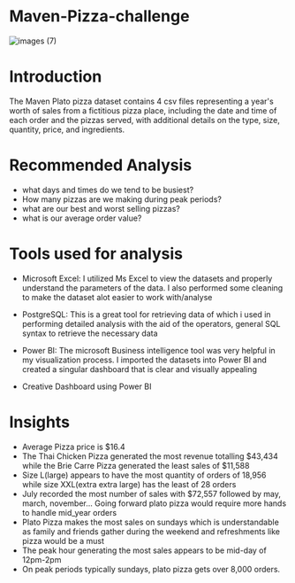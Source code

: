 # Maven-Pizza-challenge
![images (7)](https://user-images.githubusercontent.com/108612390/193467417-26c85e60-7998-4b89-8015-120f30f6f86e.png)

# Introduction
The Maven Plato pizza dataset contains 4 csv files representing a year's worth of sales from a fictitious pizza place, including the date and time of each order and the pizzas served, with additional details on the type, size, quantity, price, and ingredients.
# Recommended Analysis
- what days and times do we tend to be busiest?
- How many pizzas are we making during peak periods?
- what are our best and worst selling pizzas?
- what is our average order value?


# Tools used for analysis
- Microsoft Excel: I utilized Ms Excel to view the datasets and properly understand the parameters of the data. I also performed some cleaning to make the dataset alot easier to work with/analyse
- PostgreSQL: This is a great tool for retrieving data of which i used in performing detailed analysis with the aid of the operators, general SQL syntax to retrieve the necessary data
- Power BI: The microsoft Business intelligence tool was very helpful in my visualization process. I imported the datasets into Power BI and created a singular dashboard that is clear and visually appealing

- Creative Dashboard using Power BI

# Insights
- Average Pizza price is $16.4
- The Thai Chicken Pizza generated the most revenue totalling $43,434 while the Brie Carre Pizza generated the least sales of $11,588
- Size L(large) appears to have the most quantity of orders of 18,956 while size XXL(extra extra large) has the least of 28 orders
- July recorded the most number of sales with $72,557 followed by may, march, november... Going forward plato pizza would require more hands to handle mid_year orders 
- Plato Pizza makes the most sales on sundays which is understandable as family and friends gather during the weekend and refreshments like pizza would be a must
- The peak hour generating the most sales appears to be mid-day of 12pm-2pm
- On peak periods typically sundays, plato pizza gets over 8,000 orders.












